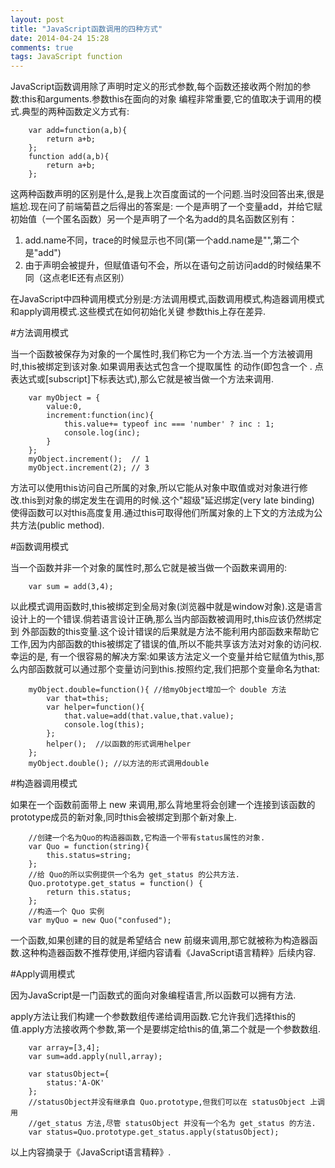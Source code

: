 ```yaml
---
layout: post
title: "JavaScript函数调用的四种方式"
date: 2014-04-24 15:28
comments: true
tags: JavaScript function
---
```


JavaScript函数调用除了声明时定义的形式参数,每个函数还接收两个附加的参数:this和arguments.参数this在面向的对象
编程非常重要,它的值取决于调用的模式.典型的两种函数定义方式有:

		var add=function(a,b){
			return a+b;
		};
		function add(a,b){
			return a+b;	
		};

这两种函数声明的区别是什么,是我上次百度面试的一个问题.当时没回答出来,很是尴尬.现在问了前端菊苣之后得出的答案是:
一个是声明了一个变量add，并给它赋初始值（一个匿名函数）另一个是声明了一个名为add的具名函数区别有：  
1. add.name不同，trace的时候显示也不同(第一个add.name是"",第二个是"add")  
2. 由于声明会被提升，但赋值语句不会，所以在语句之前访问add的时候结果不同（这点老IE还有点区别）

在JavaScript中四种调用模式分别是:方法调用模式,函数调用模式,构造器调用模式和apply调用模式.这些模式在如何初始化关键
参数this上存在差异.

#方法调用模式

当一个函数被保存为对象的一个属性时,我们称它为一个方法.当一个方法被调用时,this被绑定到该对象.如果调用表达式包含一个提取属性
的动作(即包含一个 . 点表达式或[subscript]下标表达式),那么它就是被当做一个方法来调用.

		var myObject = {
			value:0,
			increment:function(inc){
				this.value+= typeof inc === 'number' ? inc : 1;
				console.log(inc);
			}
		};
		myObject.increment();  // 1
		myObject.increment(2); // 3

方法可以使用this访问自己所属的对象,所以它能从对象中取值或对对象进行修改.this到对象的绑定发生在调用的时候.这个"超级"延迟绑定(very late binding)
使得函数可以对this高度复用.通过this可取得他们所属对象的上下文的方法成为公共方法(public method).

#函数调用模式

当一个函数并非一个对象的属性时,那么它就是被当做一个函数来调用的:

		var sum = add(3,4);

以此模式调用函数时,this被绑定到全局对象(浏览器中就是window对象).这是语言设计上的一个错误.倘若语言设计正确,那么当内部函数被调用时,this应该仍然绑定到
外部函数的this变量.这个设计错误的后果就是方法不能利用内部函数来帮助它工作,因为内部函数的this被绑定了错误的值,所以不能共享该方法对对象的访问权.幸运的是,
有一个很容易的解决方案:如果该方法定义一个变量并给它赋值为this,那么内部函数就可以通过那个变量访问到this.按照约定,我们把那个变量命名为that:

		myObject.double=function(){ //给myObject增加一个 double 方法
			var that=this;
			var helper=function(){
				that.value=add(that.value,that.value);
				console.log(this);
			};
			helper();  //以函数的形式调用helper
		};
		myObject.double(); //以方法的形式调用double


#构造器调用模式

如果在一个函数前面带上 new 来调用,那么背地里将会创建一个连接到该函数的prototype成员的新对象,同时this会被绑定到那个新对象上.

		//创建一个名为Quo的构造器函数,它构造一个带有status属性的对象.
		var Quo = function(string){
			this.status=string;
		};
		//给 Quo的所以实例提供一个名为 get_status 的公共方法.
		Quo.prototype.get_status = function() {
			return this.status;
		};
		//构造一个 Quo 实例
		var myQuo = new Quo("confused");

一个函数,如果创建的目的就是希望结合 new 前缀来调用,那它就被称为构造器函数.这种构造器函数不推荐使用,详细内容请看《JavaScript语言精粹》后续内容.

#Apply调用模式

因为JavaScript是一门函数式的面向对象编程语言,所以函数可以拥有方法.

apply方法让我们构建一个参数数组传递给调用函数.它允许我们选择this的值.apply方法接收两个参数,第一个是要绑定给this的值,第二个就是一个参数数组.

		var array=[3,4];
		var sum=add.apply(null,array);

		var statusObject={
			status:'A-OK'
		};
		//statusObject并没有继承自 Quo.prototype,但我们可以在 statusObject 上调用
		//get_status 方法,尽管 statusObject 并没有一个名为 get_status 的方法.
		var status=Quo.prototype.get_status.apply(statusObject);

以上内容摘录于《JavaScript语言精粹》.